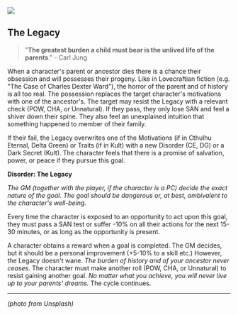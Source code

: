 ![](https://i.imgur.com/65O7BkH.jpeg)

## The Legacy

> "**The greatest burden a child must bear is the unlived life of the parents**." - Carl Jung

When a character's parent or ancestor dies there is a chance their obsession and will possesses their progeny. Like in Lovecraftian fiction (e.g. "The Case of Charles Dexter Ward"), the horror of the parent and of history is all too real. The possession replaces the target character's motivations with one of the ancestor's. The target may resist the Legacy with a relevant check (POW, CHA, or Unnatural). If they pass, they only lose SAN and feel a shiver down their spine. They also feel an unexplained intuition that something happened to member of their family.

If their fail, the Legacy overwrites one of the Motivations (if in Cthulhu Eternal, Delta Green) or Traits (if in Kult) with a new Disorder (CE, DG) or a Dark Secret (Kult). The character feels that there is a promise of salvation, power, or peace if they pursue this goal.

**Disorder: The Legacy**

*The GM (together with the player, if the character is a PC) decide the exact nature of the goal. The goal should be dangerous or, at best, ambivalent to the character's well-being*. 

Every time the character is exposed to an opportunity to act upon this goal, they must pass a SAN test or suffer -10% on all their actions for the next 15-30 minutes, or as long as the opportunity is present.

A character obtains a reward when a goal is completed. The GM decides, but it should be a personal improvement (+5-10% to a skill etc.) However, the Legacy doesn't wane. *The burden of history and of your ancestor never ceases*. The character must make another roll (POW, CHA, or Unnatural) to resist gaining another goal. *No matter what you achieve, you will never live up to your parents' dreams.* The cycle continues.

---

*(photo from Unsplash)*
